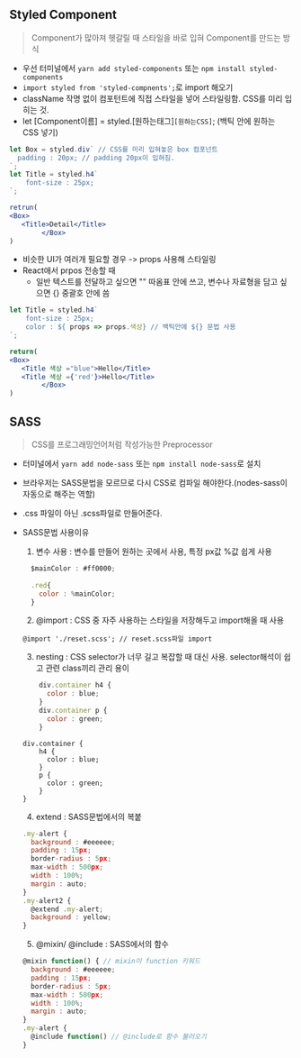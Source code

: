 ## Styled Component
> Component가 많아져 헷갈릴 때 스타일을 바로 입혀 Component를 만드는 방식

- 우선 터미널에서 ```yarn add styled-components``` 또는 ```npm install styled-components```
- ```import styled from 'styled-compnents';```로 import 해오기 
- className 작명 없이 컴포턴트에 직접 스타일을 넣어 스타일링함. CSS를 미리 입히는 것.
- let [Component이름] = styled.[원하는태그]`[원하는CSS]`; (백틱 안에 원하는 CSS 넣기)
```jsx
let Box = styled.div` // CSS를 미리 입혀놓은 box 컴포넌트
  padding : 20px; // padding 20px이 입혀짐.
`;
let Title = styled.h4`
    font-size : 25px;  
`;
```
```jsx
retrun(
<Box>
   <Title>Detail</Title>
        </Box>
)
```

- 비슷한 UI가 여러개 필요할 경우 -> props 사용해 스타일링
- React애서 prpos 전송할 때
    - 일반 텍스트를 전달하고 싶으면 "" 따옴표 안에 쓰고, 변수나 자료형을 담고 싶으면 {} 중괄호 안에 씀
```jsx
let Title = styled.h4`
    font-size : 25px;  
    color : ${ props => props.색상} // 백틱안에 ${} 문법 사용
`;

return(
<Box>
   <Title 색상 ="blue">Hello</Title>
   <Title 색상 ={'red'}>Hello</Title>
        </Box>
)
```

## SASS
> CSS를 프로그래밍언어처럼 작성가능한 Preprocessor

- 터미널에서 ```yarn add node-sass``` 또는 ```npm install node-sass```로 설치
- 브라우저는 SASS문법을 모르므로 다시 CSS로 컴파일 해야한다.(nodes-sass이 자동으로 해주는 역할)
- .css 파일이 아닌 .scss파일로 만들어준다.
- SASS문법 사용이유
    1. 변수 사용 : 변수를 만들어 원하는 곳에서 사용, 특정 px값 %값 쉽게 사용
    ```jsx
      $mainColor : #ff0000;
      
      .red{
        color : %mainColor;
      }
    ```
    2. @import : CSS 중 자주 사용하는 스타일을 저장해두고 import해올 때 사용
    ``` 
    @import './reset.scss'; // reset.scss파일 import
    ``` 
    3. nesting : CSS selector가 너무 길고 복잡할 때 대신 사용. selector해석이 쉽고 관련 class끼리 관리 용이
    ```jsx
        div.container h4 {
          color : blue;
        }
        div.container p {
          color : green;
        }
    ```
    ```
    div.container {
        h4 {
          color : blue;
        }
        p {
          color : green;
        }
    }    
    ```   
    
    4. extend : SASS문법에서의 복붙 
    ```jsx
    .my-alert {
      background : #eeeeee;
      padding : 15px;
      border-radius : 5px;
      max-width : 500px;
      width : 100%;
      margin : auto;
    }
    .my-alert2 {
      @extend .my-alert;
      background : yellow;
    }
    ```
    5. @mixin/ @include : SASS에서의 함수
    ```jsx
    @mixin function() { // mixin이 function 키워드
      background : #eeeeee;
      padding : 15px;
      border-radius : 5px;
      max-width : 500px;
      width : 100%;
      margin : auto;
    }
    .my-alert {
      @include function() // @include로 함수 불러오기
    }
    ```
